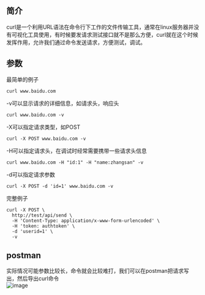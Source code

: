 ## 简介
curl是一个利用URL语法在命令行下工作的文件传输工具，通常在linux服务器并没有可视化工具使用，有时候要发请求测试接口就不是那么方便，curl就在这个时候发挥作用，允许我们通过命令发送请求，方便测试，调试。

## 参数
最简单的例子
```
curl www.baidu.com 
```
-v可以显示请求的详细信息，如请求头，响应头  
```
curl www.baidu.com -v
```
-X可以指定请求类型，如POST
```
curl -X POST www.baidu.com -v
```
-H可以指定请求头，在调试时经常需要携带一些请求头信息
```
curl www.baidu.com -H "id:1" -H "name:zhangsan" -v
```
-d可以指定请求参数
```
curl -X POST -d 'id=1' www.baidu.com -v
```
完整例子
```
curl -X POST \
  http://test/api/send \
  -H 'Content-Type: application/x-www-form-urlencoded' \
  -H 'token: authtoken' \
  -d 'userid=1' \
  -v
```

## postman
实际情况可能参数比较长，命令就会比较难打，我们可以在postman把请求写出，然后导出curl命令  
![image]() 